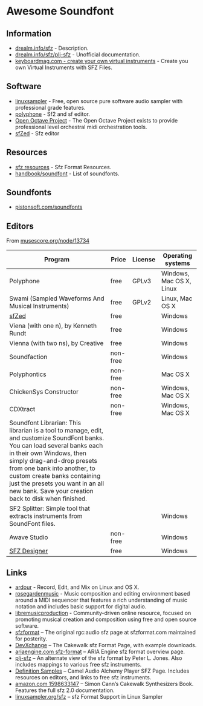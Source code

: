 # Awesome Soundfont

## Information

- [drealm.info/sfz] - Description.
- [drealm.info/sfz/plj-sfz] - Unofficial documentation.
- [keyboardmag.com - create your own virtual instruments] - Create you own
  Virtual Instruments with SFZ Files.

[drealm.info/sfz]: http://drealm.info/sfz
[drealm.info/sfz/plj-sfz]: http://drealm.info/sfz/plj-sfz.xhtml
[keyboardmag.com - create your own virtual instruments]: http://keyboardmag.com/miscellaneous/1265/create-your-own-virtual-instruments-with-sfz-files/31010


## Software

- [linuxsampler] - Free, open source pure software audio sampler
  with professional grade features.
- [polyphone] - Sf2 and sf editor.
- [Open Octave Project] - The Open Octave Project exists
  to provide professional level orchestral midi orchestration tools.
- [sfZed] - Sfz editor

[linuxsampler]: https://linuxsampler.org
[polyphone]: http://polyphone.fr
[Open Octave Project]: https://github.com/ccherrett/oom
[sfZed]: http://audio.clockbeat.com/sfZed.html


## Resources

- [sfz resources] - Sfz Format Resources.
- [handbook/soundfont] - List of soundfonts.

[sfz resources]: http://patcharena.com/synth-resources/sfz-format-resources
[handbook/soundfont]: http://musescore.org/en/handbook/soundfont


## Soundfonts

- [pistonsoft.com/soundfonts]

[pistonsoft.com/soundfonts]: http://pistonsoft.com/soundfonts.html


## Editors

From [musescore.org/node/13734](http://musescore.org/node/13734)

Program | Price |  License | Operating systems
---|---|---|---
Polyphone | free | GPLv3 | Windows, Mac OS X, Linux
Swami (Sampled Waveforms And Musical Instruments) | free | GPLv2 | Linux, Mac OS X
[sfZed] | free | | Windows
Viena (with one n), by Kenneth Rundt | free | | Windows
Vienna (with two ns), by Creative | free | | Windows
Soundfaction | non-free | | Windows
Polyphontics | non-free | | Mac OS X
ChickenSys Constructor | non-free | | Windows, Mac OS X
CDXtract | non-free | | Windows, Mac OS X
Soundfont Librarian: This librarian is a tool to manage, edit, and customize SoundFont banks. You can load several banks each in their own Windows, then simply drag-and-drop presets from one bank into another, to custom create banks containing just the presets you want in an all new bank. Save your creation back to disk when finished. | | | |
SF2 Splitter: Simple tool that extracts instruments from SoundFont files. | | | Windows
Awave Studio | non-free | | Windows
[SFZ Designer] | free | | Windows

[sfZed]: http://audio.clockbeat.com/sfZed.html
[SFZ Designer]: http://mildon.me/sfzdesigner


## Links

- [ardour] - Record, Edit, and Mix on Linux and OS X.
- [rosegardenmusic] - Music composition and editing environment based around a MIDI sequencer that features a rich understanding of music notation and includes basic support for digital audio.
- [libremusicproduction] - Community-driven online resource, focused on promoting musical creation and composition using free and open source software.
- [sfzformat] – The original rgc:audio sfz page at sfzformat.com maintained for posterity.
- [DevXchange] – The Cakewalk sfz Format Page, with example downloads.
- [ariaengine.com sfz-format] – ARIA Engine sfz format overview page.
- [plj-sfz] – An alternate view of the sfz format by Peter L. Jones. Also includes mappings to various free sfz instruments.
- [Definition Samples] – Camel Audio Alchemy Player SFZ Page. Includes resources on editors, and links to free sfz instruments.
- [amazon.com 1598633147] – Simon Cann’s Cakewalk Synthesizers Book. Features the full sfz 2.0 documentation.
- [linuxsampler.org/sfz] – sfz Format Support in Linux Sampler

[ardour]: http://ardour.org
[rosegardenmusic]: http://rosegardenmusic.com
[libremusicproduction]: http://libremusicproduction.com
[sfzformat]: http://sfzformat.com
[DevXchange]: http://cakewalk.com/DevXchange/article.aspx?aid=108
[ariaengine.com sfz-format]: http://ariaengine.com/overview/sfz-format/
[plj-sfz]: http://drealm.info/sfz/plj-sfz.xhtml
[Definition Samples
]: http://camelaudio.com/SFZ-Player-Editor-Definition-Samples.php
[amazon.com 1598633147]: http://amazon.com/gp/product/1598633147
[linuxsampler.org/sfz]: http://linuxsampler.org/sfz
